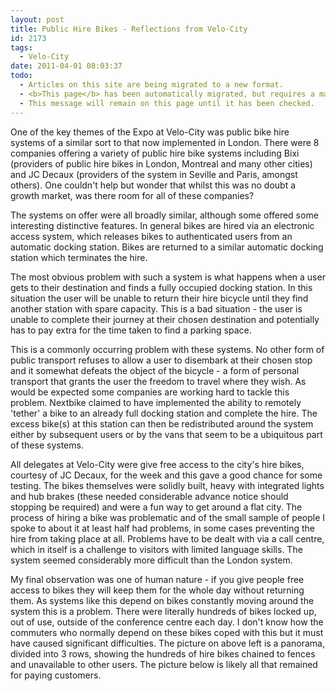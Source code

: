 ```yaml
---
layout: post
title: Public Hire Bikes - Reflections from Velo-City
id: 2173
tags:
  - Velo-City
date: 2011-04-01 08:03:37
todo:
  - Articles on this site are being migrated to a new format.
  - <b>This page</b> has been automatically migrated, but requires a manual check-&amp;-tune to ensure the format and links all work as expected.
  - This message will remain on this page until it has been checked.
---
```


<div class="alignleft">

<figure id="attachment_2175" align="alignnone" width="300" caption="A sea of hire bikes, all locked out of use by the super bike-friendly delegates at Velo-City.  There are 2000 bikes in the Seville system, I'd guess at least 10% of those are locked up here."][![A sea of hire bikes, all locked out of use by the super bike-friendly delegates at Velo-City](http://www.pompeybug.co.uk/wp-content/uploads/2011/03/DSC02160pan2-300x285.jpg "A sea of hire bikes, all locked out of use by the super bike-friendly delegates at Velo-City")](http://www.pompeybug.co.uk/wp-content/uploads/2011/03/DSC02160pan2.jpg)</figure>

<figure id="attachment_2176" align="alignnone" width="300" caption="The last pumpkin in the patch - a lonely, saddle-less hire bike."][![The last pumpkin in the patch - a lonely, saddle-less hire bike.](http://www.pompeybug.co.uk/wp-content/uploads/2011/03/DSC02256-300x225.jpg "The last pumpkin in the patch - a lonely, saddle-less hire bike.")](http://www.pompeybug.co.uk/wp-content/uploads/2011/03/DSC02256.jpg)</figure>

</div>
One of the key themes of the Expo at Velo-City was public bike hire systems of a similar sort to that now implemented in London.  There were 8 companies offering a variety of public hire bike systems including Bixi (providers of public hire bikes in London, Montreal and many other cities) and JC Decaux (providers of the system in Seville and Paris, amongst others).  One couldn't help but wonder that whilst this was no doubt a growth market,  was there room for all of these companies?

The systems on offer were all broadly similar, although some offered some interesting distinctive features.  In general bikes are hired via an electronic access system, which releases bikes to authenticated users from an automatic docking station.  Bikes are returned to a similar automatic docking station which terminates the hire.

The most obvious problem with such a system is what happens when a user gets to their destination and finds a fully occupied docking station.  In this situation the user will be unable to return their hire bicycle until they find another station with spare capacity.  This is a bad situation - the user is unable to complete their journey at their chosen destination and potentially has to pay extra for the time taken to find a parking space.

This is a commonly occurring problem with these systems.  No other form of public transport refuses to allow a user to disembark at their chosen stop and it somewhat defeats the object of the bicycle - a form of personal transport that grants the user the freedom to travel where they wish.  As would be expected some companies are working hard to tackle this problem.  Nextbike claimed to have implemented the ability to remotely 'tether' a bike to an already full docking station and complete the hire.  The excess bike(s) at this station can then be redistributed around the system either by subsequent users or by the vans that seem to be a ubiquitous part of these systems.

All delegates at Velo-City were give free access to the city's hire bikes, courtesy of JC Decaux, for the week and this gave a good chance for some testing.  The bikes themselves were solidly built, heavy with integrated lights and hub brakes (these needed considerable advance notice should stopping be required) and were a fun way to get around a flat city.  The process of hiring a bike was problematic and of the small sample of people I spoke to about it at least half had problems, in some cases preventing the hire from taking place at all.  Problems have to be dealt with via a call centre, which in itself is a challenge to visitors with limited language skills.  The system seemed considerably more difficult than the London system.

My final observation was one of human nature - if you give people free access to bikes they will keep them for the whole day without returning them.  As systems like this depend on bikes constantly moving around the system this is a problem.  There were literally hundreds of bikes locked up, out of use, outside of the conference centre each day.  I don't know how the commuters who normally depend on these bikes coped with this but it must have caused significant difficulties.  The picture on above left is a panorama, divided into 3 rows, showing the hundreds of hire bikes chained to fences and unavailable to other users. The picture below is likely all that remained for paying customers.